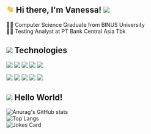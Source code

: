 ## <img src="https://raw.githubusercontent.com/ABSphreak/ABSphreak/master/gifs/Hi.gif" width="20px"> Hi there, I'm Vanessa! <img src="https://media.giphy.com/media/gpIri986XBWsqDahmN/giphy.gif" align="top right">
👩‍🎓 Computer Science Graduate from BINUS University<br>
👩‍💻 Testing Analyst at PT Bank Central Asia Tbk

## <img src="https://media.giphy.com/media/cIn5fTcjnKhStIeAef/giphy.gif" width="22px"> Technologies
<p><img src="https://img.shields.io/badge/Visual%20Studio%20Code-0078d7.svg?style=for-the-badge&logo=visual-studio-code&logoColor=white"/>
<img src="https://img.shields.io/badge/Postman-FF6C37?style=for-the-badge&logo=postman&logoColor=white"/>
<img src="https://img.shields.io/badge/Adobe%20XD-470137?style=for-the-badge&logo=Adobe%20XD&logoColor=white"/>
<img src="https://img.shields.io/badge/Microsoft-0078D4?style=for-the-badge&logo=microsoft&logoColor=white"/>
<img src="https://img.shields.io/badge/Canva-%2300C4CC.svg?style=for-the-badge&logo=Canva&logoColor=white"/></p>

<p><img src="https://img.shields.io/badge/html5-%23E34F26.svg?style=for-the-badge&logo=html5&logoColor=white"/>
<img src="https://img.shields.io/badge/css3-%231572B6.svg?style=for-the-badge&logo=css3&logoColor=white"/>
<img src="https://img.shields.io/badge/javascript-%23323330.svg?style=for-the-badge&logo=javascript&logoColor=white"/>
<img src="https://img.shields.io/badge/c++-%2300599C.svg?style=for-the-badge&logo=c%2B%2B&logoColor=white"/>
<img src="https://img.shields.io/badge/java-%23ED8B00.svg?style=for-the-badge&logo=openjdk&logoColor=white"/></p>

## <img src="https://media.giphy.com/media/yo1whaKkz38ME/giphy.gif" width="20px"> Hello World!
![Anurag's GitHub stats](https://github-readme-stats.vercel.app/api?username=vanessaaurellia&show_icons=true&theme=tokyonight)
<br>
![Top Langs](https://github-readme-stats.vercel.app/api/top-langs/?username=vanessaaurellia&layout=compact&theme=tokyonight)
<br>
![Jokes Card](https://readme-jokes.vercel.app/api)
